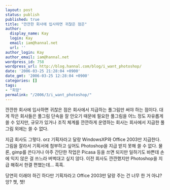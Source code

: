 ```yaml
---
layout: post
status: publish
published: true
title: "깐깐한 회사에 입사하면 귀찮은 점은"
author:
  display_name: Kay
  login: Kay
  email: iam@hannal.net
  url: ''
author_login: Kay
author_email: iam@hannal.net
wordpress_id: 758
wordpress_url: http://blog.hannal.com/blog/i_want_photoshop/
date: '2006-03-25 21:28:04 +0900'
date_gmt: '2006-03-25 12:28:04 +0900'
categories: []
tags:
- "희망"
permalink: "/2006/3/i_want_photoshop/"
---
```

<p>깐깐한 회사에 입사하면 귀찮은 점은 회사에서 지급하는 풀그림만 써야 하는 점이다. 대게 작은 회사들은 풀그림 단속을 잘 안오기 때문에 필요한 풀그림을 어느 정도 자유롭게 쓸 수 있지만, 규모가 있거나 조직 체계를 깐깐하게 운영하는 회사는 회사에서 지급한 풀그림 외에는 쓸 수 없다.</p>
<p>지금 회사도 그렇다. orz 기획자라고 달랑 WindowsXP와 Office 2003만 지급한다. 그림을 잘라서 기획서에 첨부하고 싶어도 Photoshop을 지급 받지 못해 쓸 수 없다. 물론, gimp를 쓴다거나 아주 간단한 작업은 Picasa 등을 쓰면 되지만 일하기도 바쁜데 손에 익지 않은 걸 쓰느라 버벅대고 싶지 않다. 이전 회사도 깐깐했지만 Photoshop을 지급 해줘서 한결 편했는데... 흑흑.</p>
<p>당연히 이래야 하긴 하다만 기획자라고 Office 2003만 달랑 주는 건 너무 한 거 아냐? 앙? 쳇, 쳇!</p>
